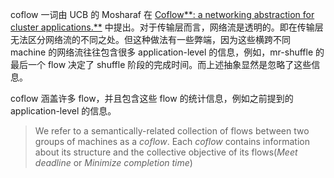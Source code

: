 coflow 一词由 UCB 的 Mosharaf 在 [Coflow**: a networking abstraction for cluster applications.**](https://dl.acm.org/citation.cfm?doid=2390231.2390237) 中提出。对于传输层而言，网络流是透明的。即在传输层无法区分网络流的不同之处。但这种做法有一些弊端，因为这些横跨不同 machine 的网络流往往包含很多 application-level 的信息，例如，mr-shuffle 的最后一个 flow 决定了 shuffle 阶段的完成时间。而上述抽象显然是忽略了这些信息。

coflow 涵盖许多 flow，并且包含这些 flow 的统计信息，例如之前提到的 application-level 的信息。

> We refer to a semantically-related collection of flows between two groups of machines as a *coflow*. Each *coflow* contains information about its structure and the collective objective of its flows(*Meet deadline* or *Minimize completion time*)